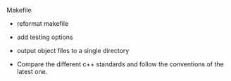 
Makefile
- reformat makefile
- add testing options
- output object files to a single directory

- Compare the different c++ standards and follow the conventions of the latest one.
